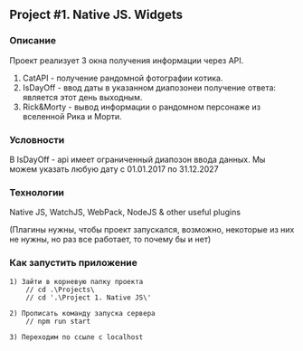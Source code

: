 ## Project #1. Native JS. Widgets

### Описание

Проект реализует 3 окна получения информации через API.

1) CatAPI - получение рандомной фотографии котика.
2) IsDayOff - ввод даты в указанном диапозонеи получение ответа: является этот день выходным.
3) Rick&Morty - вывод информации о рандомном персонаже из вселенной Рика и Морти.

### Условности

В IsDayOff - api имеет ограниченный диапозон ввода данных. Мы можем указать любую дату с 01.01.2017 по 31.12.2027

### Технологии

Native JS, WatchJS, WebPack, NodeJS & other useful plugins

(Плагины нужны, чтобы проект запускался, возможно, некоторые из них не нужны, но
раз все работает, то почему бы и нет)

### Как запустить приложение

```
1) Зайти в корневую папку проекта
    // cd .\Projects\
    // cd '.\Project 1. Native JS\'
    
2) Прописать команду запуска сервера
    // npm run start
    
3) Переходим по ссыле с localhost
```